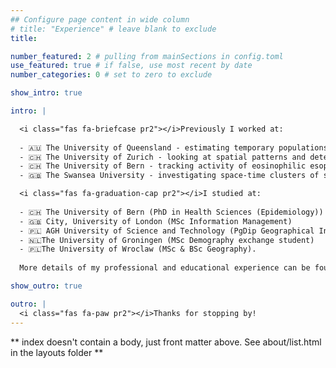 ```yaml
---
## Configure page content in wide column
# title: "Experience" # leave blank to exclude
title: 

number_featured: 2 # pulling from mainSections in config.toml
use_featured: true # if false, use most recent by date
number_categories: 0 # set to zero to exclude

show_intro: true

intro: | 

  <i class="fas fa-briefcase pr2"></i>Previously I worked at: 
  
  - 🇦🇺 The University of Queensland - estimating temporary populations in Australia
  - 🇨🇭 The University of Zurich - looking at spatial patterns and determinants of human weight and height
  - 🇨🇭 The University of Bern - tracking activity of eosinophilic esophagitis and spatial patterns of end-of-life care
  - 🇬🇧 The Swansea University - investigating space-time clusters of suicide in Wales. 

  <i class="fas fa-graduation-cap pr2"></i>I studied at: 
  
  - 🇨🇭 The University of Bern (PhD in Health Sciences (Epidemiology))
  - 🇬🇧 City, University of London (MSc Information Management)
  - 🇵🇱 AGH University of Science and Technology (PgDip Geographical Information Systems) 
  - 🇳🇱The University of Groningen (MSc Demography exchange student)
  - 🇵🇱The University of Wroclaw (MSc & BSc Geography).
  
  More details of my professional and educational experience can be found on my CV. Most of my analyses live on [GitHub](https://github.com/RPanczak) and published work can be found on [Google Scholar](https://scholar.google.com/citations?user=8j-L0asAAAAJ).  

show_outro: true

outro: |
  <i class="fas fa-paw pr2"></i>Thanks for stopping by!
---
```


** index doesn't contain a body, just front matter above.
See about/list.html in the layouts folder **